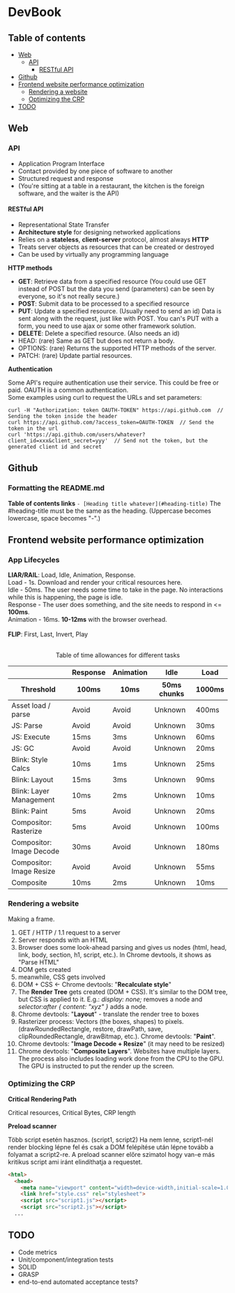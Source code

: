 # DevBook

## Table of contents

- [Web](#web)
  - [API](#api)
    - [RESTful API](#restful-api)
- [Github](#github)
- [Frontend website performance optimization](#frontend-website-performance-optimization)
  - [Rendering a website](#render-a-website)
  - [Optimizing the CRP](#optimizing-the-CRP)
- [TODO](#todo)

## Web

### API
- Application Program Interface
- Contact provided by one piece of software to another
- Structured request and response
- (You're sitting at a table in a restaurant, the kitchen is the foreign software, and the waiter is the API)

#### RESTful API
- Representational State Transfer
- **Architecture style** for designing networked applications
- Relies on a **stateless**, **client-server** protocol, almost always **HTTP**
- Treats server objects as resources that can be created or destroyed
- Can be used by virtually any programming language

**HTTP methods**
- **GET**: Retrieve data from a specified resource (You could use GET instead of POST but the data you send (parameters) can be seen by everyone, so it's not really secure.)
- **POST**: Submit data to be processed to a specified resource
- **PUT**: Update a specified resource. (Usually need to send an id) Data is sent along with the request, just like with POST. You can's PUT with a form, you need to use ajax or some other framework solution.
- **DELETE**: Delete a specified resource. (Also needs an id)
- HEAD: (rare) Same as GET but does not return a body.
- OPTIONS: (rare) Returns the supported HTTP methods of the server.
- PATCH: (rare) Update partial resources.

**Authentication**

Some API's require authentication use their service. This could be free or paid. OAUTH is a common authentication.<br>
Some examples using curl to request the URLs and set parameters:
```
curl -H "Authorization: token OAUTH-TOKEN" https://api.github.com  // Sending the token inside the header
curl https://api.github.com/?access_token=OAUTH-TOKEN  // Send the token in the url
curl 'https://api.github.com/users/whatever?client_id=xxx&client_secret=yyy'  // Send not the token, but the generated client id and secret
```

## Github

### Formatting the README.md
**Table of contents links** `- [Heading title whatever](#heading-title)` The #heading-title must be the same as the heading. (Uppercase becomes lowercase, space becomes "-".)

## Frontend website performance optimization

### App Lifecycles

**LIAR/RAIL**: Load, Idle, Animation, Response.<br>
Load - 1s. Download and render your critical resources here.<br>
Idle - 50ms. The user needs some time to take in the page. No interactions while this is happening, the page is idle.<br>
Response - The user does something, and the site needs to respond in <= **100ms**.<br>
Animation - 16ms. **10-12ms** with the browser overhead.<br>
<br>
**FLIP**: First, Last, Invert, Play<br>
<br>
<p align="center">Table of time allowances for different tasks</p>
<table align="center">
  <thead>
    <tr>
      <th></th>
      <th>Response</th>
      <th>Animation</th>
      <th>Idle</th>
      <th>Load</th>
    </tr>
    <tr>
      <th>Threshold</th>
      <th>100ms</th>
      <th>10ms</th>
      <th>50ms chunks</th>
      <th>1000ms</th>
    </tr>
  </thead>
  <tbody>
    <tr>
      <td>Asset load / parse</td>
      <td>Avoid</td>
      <td>Avoid</td>
      <td>Unknown</td>
      <td>400ms</td>
    </tr>
    <tr>
      <td>JS: Parse</td>
      <td>Avoid</td>
      <td>Avoid</td>
      <td>Unknown</td>
      <td>30ms</td>
    </tr>
    <tr>
      <td>JS: Execute</td>
      <td>15ms</td>
      <td>3ms</td>
      <td>Unknown</td>
      <td>60ms</td>
    </tr>
    <tr>
      <td>JS: GC</td>
      <td>Avoid</td>
      <td>Avoid</td>
      <td>Unknown</td>
      <td>20ms</td>
    </tr>
    <tr>
      <td>Blink: Style Calcs</td>
      <td>10ms</td>
      <td>1ms</td>
      <td>Unknown</td>
      <td>25ms</td>
    </tr>
    <tr>
      <td>Blink: Layout</td>
      <td>15ms</td>
      <td>3ms</td>
      <td>Unknown</td>
      <td>90ms</td>
    </tr>
    <tr>
      <td>Blink: Layer Management</td>
      <td>10ms</td>
      <td>2ms</td>
      <td>Unknown</td>
      <td>10ms</td>
    </tr>
    <tr>
      <td>Blink: Paint</td>
      <td>5ms</td>
      <td>Avoid</td>
      <td>Unknown</td>
      <td>20ms</td>
    </tr>
    <tr>
      <td>Compositor: Rasterize</td>
      <td>5ms</td>
      <td>Avoid</td>
      <td>Unknown</td>
      <td>100ms</td>
    </tr>
    <tr>
      <td>Compositor: Image Decode</td>
      <td>30ms</td>
      <td>Avoid</td>
      <td>Unknown</td>
      <td>180ms</td>
    </tr>
    <tr>
      <td>Compositor: Image Resize</td>
      <td>Avoid</td>
      <td>Avoid</td>
      <td>Unknown</td>
      <td>55ms</td>
    </tr>
    <tr>
      <td>Composite</td>
      <td>10ms</td>
      <td>2ms</td>
      <td>Unknown</td>
      <td>10ms</td>
    </tr>
  </tbody>
</table>

### Rendering a website
Making a frame.
1.  GET / HTTP / 1.1 request to a server
2.  Server responds with an HTML
3.  Browser does some look-ahead parsing and gives us nodes (html, head, link, body, section, h1, script, etc.). In Chrome devtools, it shows as "Parse HTML"
4.  DOM gets created
5.  meanwhile, CSS gets involved
6.  DOM + CSS <- Chrome devtools: "**Recalculate style**"
7.  The **Render Tree** gets created (DOM + CSS). It's similar to the DOM tree, but CSS is applied to it. E.g.: _display: none;_ removes a node and _selector:after { content: "xyz" }_ adds a node.
8.  Chrome devtools: "**Layout**" - translate the render tree to boxes
9.  Rasterizer process: Vectors (the boxes, shapes) to pixels. (drawRoundedRectangle, restore, drawPath, save, clipRoundedRectangle, drawBitmap, etc.). Chrome devtools: "**Paint**".
10.  Chrome devtools: "**Image Decode + Resize**" (it may need to be resized)
11.  Chrome devtools: "**Composite Layers**". Websites have multiple layers. The process also includes loading work done from the CPU to the GPU. The GPU is instructed to put the render up the screen.

### Optimizing the CRP

**Critical Rendering Path**

Critical resources, Critical Bytes, CRP length

**Preload scanner** 

Több script esetén hasznos. (script1, script2) Ha nem lenne, script1-nél render blocking lépne fel és csak a DOM felépítése után lépne tovább a folyamat a script2-re. A preload scanner előre szimatol hogy van-e más kritikus script ami iránt elindíthatja a requestet.
```HTML
<html>
  <head>
    <meta name="viewport" content="width=device-width,initial-scale=1.0">
    <link href="style.css" rel="stylesheet">
    <script src="script1.js"></script>
    <script src="script2.js"></script>
  ...
```

## TODO
- Code metrics
- Unit/component/integration tests
- SOLID
- GRASP
- end-to-end automated acceptance tests?


